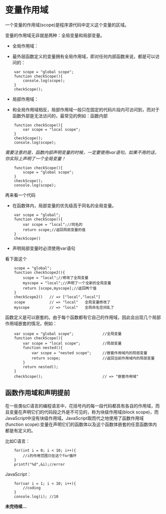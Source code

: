 # 变量作用域
 
一个变量的作用域(scope)是程序源代码中定义这个变量的区域。

变量的作用域无非就是两种：全局变量和局部变量。 

* 全局作用域： 
- 最外层函数定义的变量拥有全局作用域，即对任何内部函数来说，都是可以访问的：

``` 
	var scope = "global scope";
	function checkScope(){
		console.log(scope);
	}
	checkScope();

```

* 局部作用域：
- 和全局作用域相反，局部作用域一般只在固定的代码片段内可访问到，而对于函数外部是无法访问的，最常见的例如：函数内部

``` 
	function checkScope(){
		var scope = "local scope";	
	}
	checkScope();
	console.log(scope);

```

*需要注意的是，函数内部声明变量的时候，一定要使用var语句。如果不用的话，你实际上声明了一个全局变量！*

``` 
	function checkScope(){
		scope = "global scope";	
	}
	checkScope();
	console.log(scope);
```

再来看一个代码

* 在函数体内，局部变量的优先级高于同名的全局变量。

``` 
	var scope = "global";
	function checkScope(){
		var scope = "local";//同名的
		return scope;//返回局部变量的值
	}
	checkScope()

```

* 声明局部变量时必须使用var语句 

看下面这个

``` 
	scope = "global";
	function checkScope2(){
		scope = "local";//修改了全局变量
		myscope = "local";//声明了一个全新的全局变量
		return [scope,myscope];//返回两个值
	}
	checkScope2() 	// => ["local","local"]
	scope			// => "local"	全局变量修改了
	myscope			// => "local"	全局命名空间乱了
```

函数定义是可以嵌套的。由于每个函数都有它自己的作用域，因此会出现几个局部作用域嵌套的情况，例如：

``` 
	var scope = "global scope";				//全局变量
	function checkScope(){			
		var scope = "local scope";			//局部变量
		function nested(){
			var scope = "nested scope";		//嵌套作用域内的局部变量
			return scope;					//返回当前作用域内的局部变量
		}
		return nested();
	}
	checkScope();							// => "嵌套作用域"
```


## 函数作用域和声明提前

在一些类似C语言的编程语言中，花括号内的每一段代码都具有各自的作用域，而且变量在声明它们的代码段之外是不可见的，称为块级作用域(block scope)，而JavaScript中没有块级作用域。JavaScript取而代之地使用了函数作用域(function scope):变量在声明它们的函数体以及这个函数体嵌套的任意函数体内都是有定义的。

比如C语言：

``` 
	for(int i = 0; i < 10; i++){
		//i的作用范围只在这个for循环
	}
	printf("%d",&i);//error
```


JavaScript：
``` 
	for(var i = 1; i < 10; i++){
    	//coding
    }
    console.log(i); //10  
```


**未完待续...**